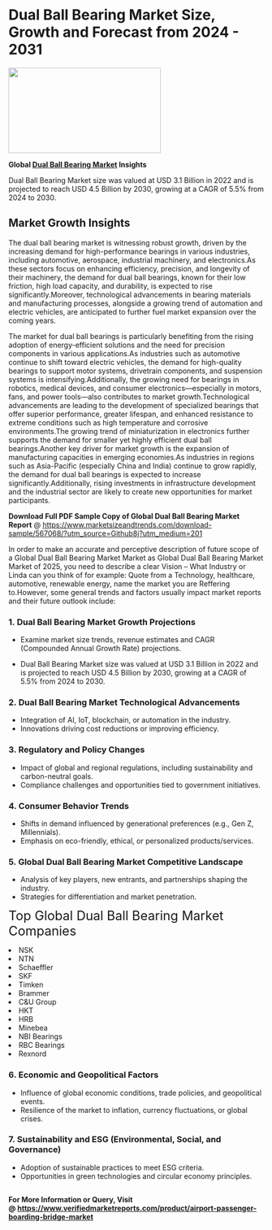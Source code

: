 <H1>Dual Ball Bearing Market Size, Growth and Forecast from 2024 - 2031</H1><img class="aligncenter size-medium wp-image-584254" src="https://thirdeyenews.in/wp-content/uploads/2024/09/Global-Market-Research-300x168.jpeg" alt="" width="300" height="168" /><p><strong>Global&nbsp;<a href="https://www.marketsizeandtrends.com/download-sample/567068/?utm_source=Github8j?utm_medium=201">Dual Ball Bearing Market</a> Insights</strong></p><p>Dual Ball Bearing Market size was valued at USD 3.1 Billion in 2022 and is projected to reach USD 4.5 Billion by 2030, growing at a CAGR of 5.5% from 2024 to 2030.</p><p><h2>Market Growth Insights</h2> <p>The dual ball bearing market is witnessing robust growth, driven by the increasing demand for high-performance bearings in various industries, including automotive, aerospace, industrial machinery, and electronics.As these sectors focus on enhancing efficiency, precision, and longevity of their machinery, the demand for dual ball bearings, known for their low friction, high load capacity, and durability, is expected to rise significantly.Moreover, technological advancements in bearing materials and manufacturing processes, alongside a growing trend of automation and electric vehicles, are anticipated to further fuel market expansion over the coming years.</p> <p>The market for dual ball bearings is particularly benefiting from the rising adoption of energy-efficient solutions and the need for precision components in various applications.As industries such as automotive continue to shift toward electric vehicles, the demand for high-quality bearings to support motor systems, drivetrain components, and suspension systems is intensifying.Additionally, the growing need for bearings in robotics, medical devices, and consumer electronics—especially in motors, fans, and power tools—also contributes to market growth.Technological advancements are leading to the development of specialized bearings that offer superior performance, greater lifespan, and enhanced resistance to extreme conditions such as high temperature and corrosive environments.The growing trend of miniaturization in electronics further supports the demand for smaller yet highly efficient dual ball bearings.Another key driver for market growth is the expansion of manufacturing capacities in emerging economies.As industries in regions such as Asia-Pacific (especially China and India) continue to grow rapidly, the demand for dual ball bearings is expected to increase significantly.Additionally, rising investments in infrastructure development and the industrial sector are likely to create new opportunities for market participants.</p> <p><span class=""><strong>Download Full PDF Sample Copy of Global Dual Ball Bearing Market Report</strong> @ <a href="https://www.marketsizeandtrends.com/download-sample/567068/?utm_source=Github8j?utm_medium=201" target="_blank">https://www.marketsizeandtrends.com/download-sample/567068/?utm_source=Github8j?utm_medium=201</a></span></p><p>In order to make an accurate and perceptive description of future scope of a Global&nbsp;Dual Ball Bearing Market Market as Global&nbsp;Dual Ball Bearing Market Market of 2025, you need to describe a clear Vision &ndash; What Industry or Linda can you think of for example: Quote from a Technology, healthcare, automotive, renewable energy, name the market you are Reffering to.However, some general trends and factors usually impact market reports and their future outlook include:</p><h3>1.&nbsp;<strong>Dual Ball Bearing Market Growth Projections</strong></h3><ul><li>Examine market size trends, revenue estimates and CAGR (Compounded Annual Growth Rate) projections.</li><li><p>Dual Ball Bearing Market size was valued at USD 3.1 Billion in 2022 and is projected to reach USD 4.5 Billion by 2030, growing at a CAGR of 5.5% from 2024 to 2030.</p></li></ul><h3>2.&nbsp;<strong>Dual Ball Bearing Market Technological Advancements</strong></h3><ul><li>Integration of AI, IoT, blockchain, or automation in the industry.</li><li>Innovations driving cost reductions or improving efficiency.</li></ul><h3>3.&nbsp;<strong>Regulatory and Policy Changes</strong></h3><ul><li>Impact of global and regional regulations, including sustainability and carbon-neutral goals.</li><li>Compliance challenges and opportunities tied to government initiatives.</li></ul><h3>4.&nbsp;<strong>Consumer Behavior Trends</strong></h3><ul><li>Shifts in demand influenced by generational preferences (e.g., Gen Z, Millennials).</li><li>Emphasis on eco-friendly, ethical, or personalized products/services.</li></ul><h3>5.&nbsp;<strong>Global Dual Ball Bearing Market Competitive Landscape</strong></h3><ul><li>Analysis of key players, new entrants, and partnerships shaping the industry.</li><li>Strategies for differentiation and market penetration.</li></ul><p data-pm-slice="1 1 []"><span style="color: inherit; font-family: inherit; font-size: 25px;">Top Global Dual Ball Bearing Market Companies</span></p><div class="" data-test-id=""><p><li>NSK</li><li> NTN</li><li> Schaeffler</li><li> SKF</li><li> Timken</li><li> Brammer</li><li> C&U Group</li><li> HKT</li><li> HRB</li><li> Minebea</li><li> NBI Bearings</li><li> RBC Bearings</li><li> Rexnord</li></p></div><h3>6.&nbsp;<strong>Economic and Geopolitical Factors</strong></h3><ul><li>Influence of global economic conditions, trade policies, and geopolitical events.</li><li>Resilience of the market to inflation, currency fluctuations, or global crises.</li></ul><h3>7.&nbsp;<strong>Sustainability and ESG (Environmental, Social, and Governance)</strong></h3><ul><li>Adoption of sustainable practices to meet ESG criteria.</li><li>Opportunities in green technologies and circular economy principles.</li></ul><h2><strong style="font-size: 14px;">For More Information or Query, Visit @&nbsp;</strong><a style="background-color: #ffffff; font-size: 14px;" href="https://www.marketsizeandtrends.com/report/dual-ball-bearing-market/" target="_blank">https://www.verifiedmarketreports.com/product/airport-passenger-boarding-bridge-market</a></h2>